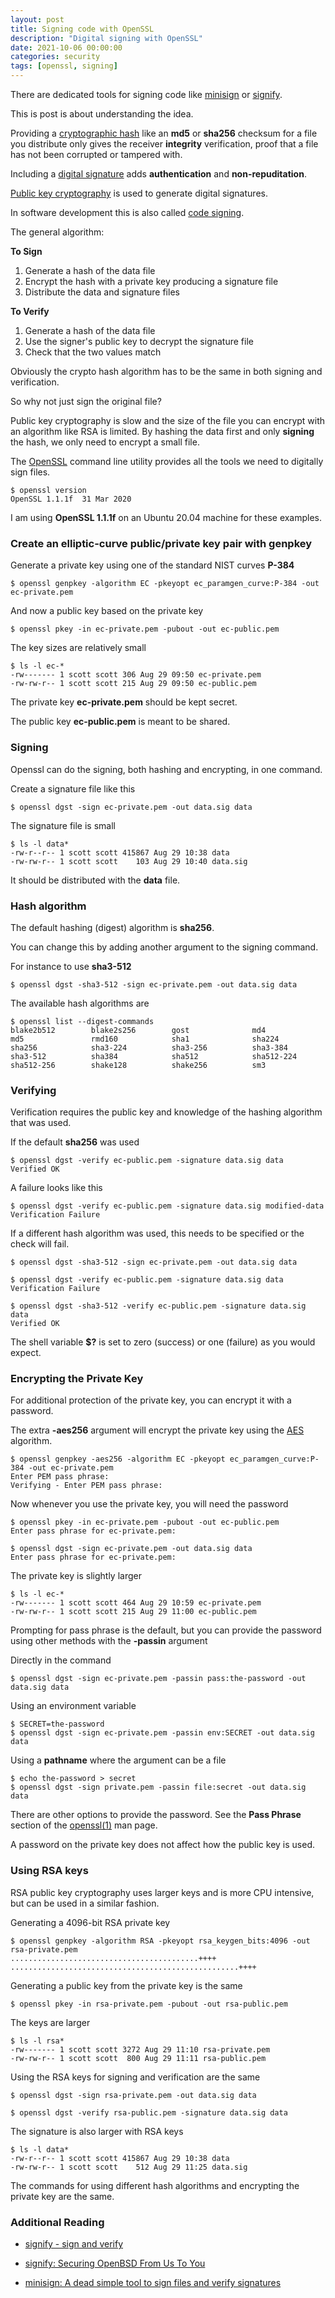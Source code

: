 ```yaml
---
layout: post
title: Signing code with OpenSSL
description: "Digital signing with OpenSSL"
date: 2021-10-06 00:00:00
categories: security
tags: [openssl, signing]
---
```


There are dedicated tools for signing code like [minisign][minisign] or [signify][signify-man].

This is post is about understanding the idea.

Providing a [cryptographic hash][crypto-hash] like an **md5** or **sha256** checksum for a file you distribute only gives the receiver **integrity** verification, proof that a file has not been corrupted or tampered with.

Including a [digital signature][digital-sig] adds **authentication** and **non-repuditation**.

[Public key cryptography][pub-key-crypto] is used to generate digital signatures.

In software development this is also called [code signing][code-signing].

The general algorithm:

**To Sign**

1. Generate a hash of the data file
2. Encrypt the hash with a private key producing a signature file
3. Distribute the data and signature files

**To Verify**

1. Generate a hash of the data file
2. Use the signer's public key to decrypt the signature file
3. Check that the two values match

Obviously the crypto hash algorithm has to be the same in both signing and verification.

So why not just sign the original file?

Public key cryptography is slow and the size of the file you can encrypt with an algorithm like RSA is limited. By hashing the data first and only **signing** the hash, we only need to encrypt a small file.

The [OpenSSL][openssl] command line utility provides all the tools we need to digitally sign files.

    $ openssl version
    OpenSSL 1.1.1f  31 Mar 2020

I am using **OpenSSL 1.1.1f** on an Ubuntu 20.04 machine for these examples.

### Create an elliptic-curve public/private key pair with genpkey

Generate a private key using one of the standard NIST curves **P-384**

    $ openssl genpkey -algorithm EC -pkeyopt ec_paramgen_curve:P-384 -out ec-private.pem

And now a public key based on the private key

    $ openssl pkey -in ec-private.pem -pubout -out ec-public.pem

The key sizes are relatively small

    $ ls -l ec-*
    -rw------- 1 scott scott 306 Aug 29 09:50 ec-private.pem
    -rw-rw-r-- 1 scott scott 215 Aug 29 09:50 ec-public.pem


The private key **ec-private.pem** should be kept secret.

The public key **ec-public.pem** is meant to be shared.

### Signing

Openssl can do the signing, both hashing and encrypting, in one command.

Create a signature file like this

    $ openssl dgst -sign ec-private.pem -out data.sig data

The signature file is small

    $ ls -l data*
    -rw-r--r-- 1 scott scott 415867 Aug 29 10:38 data
    -rw-rw-r-- 1 scott scott    103 Aug 29 10:40 data.sig

It should be distributed with the **data** file.

### Hash algorithm

The default hashing (digest) algorithm is **sha256**.

You can change this by adding another argument to the signing command.

For instance to use **sha3-512**

    $ openssl dgst -sha3-512 -sign ec-private.pem -out data.sig data

The available hash algorithms are

    $ openssl list --digest-commands
    blake2b512        blake2s256        gost              md4
    md5               rmd160            sha1              sha224
    sha256            sha3-224          sha3-256          sha3-384
    sha3-512          sha384            sha512            sha512-224
    sha512-256        shake128          shake256          sm3


### Verifying

Verification requires the public key and knowledge of the hashing algorithm that was used.

If the default **sha256** was used

    $ openssl dgst -verify ec-public.pem -signature data.sig data
    Verified OK

A failure looks like this

    $ openssl dgst -verify ec-public.pem -signature data.sig modified-data
    Verification Failure


If a different hash algorithm was used, this needs to be specified or the check will fail.

    $ openssl dgst -sha3-512 -sign ec-private.pem -out data.sig data

    $ openssl dgst -verify ec-public.pem -signature data.sig data
    Verification Failure

    $ openssl dgst -sha3-512 -verify ec-public.pem -signature data.sig data
    Verified OK

The shell variable **$?** is set to zero (success) or one (failure) as you would expect.

### Encrypting the Private Key

For additional protection of the private key, you can encrypt it with a password.

The extra **-aes256** argument will encrypt the private key using the [AES][aes] algorithm.

    $ openssl genpkey -aes256 -algorithm EC -pkeyopt ec_paramgen_curve:P-384 -out ec-private.pem
    Enter PEM pass phrase:
    Verifying - Enter PEM pass phrase:

Now whenever you use the private key, you will need the password

    $ openssl pkey -in ec-private.pem -pubout -out ec-public.pem
    Enter pass phrase for ec-private.pem:

    $ openssl dgst -sign ec-private.pem -out data.sig data
    Enter pass phrase for ec-private.pem:

The private key is slightly larger

    $ ls -l ec-*
    -rw------- 1 scott scott 464 Aug 29 10:59 ec-private.pem
    -rw-rw-r-- 1 scott scott 215 Aug 29 11:00 ec-public.pem

Prompting for pass phrase is the default, but you can provide the password using other methods with the **-passin** argument

Directly in the command

    $ openssl dgst -sign ec-private.pem -passin pass:the-password -out data.sig data

Using an environment variable

    $ SECRET=the-password
    $ openssl dgst -sign ec-private.pem -passin env:SECRET -out data.sig data

Using a **pathname** where the argument can be a file

    $ echo the-password > secret
    $ openssl dgst -sign private.pem -passin file:secret -out data.sig data

There are other options to provide the password. See the **Pass Phrase** section of the [openssl(1)][openssl-man] man page.

A password on the private key does not affect how the public key is used.

### Using RSA keys

RSA public key cryptography uses larger keys and is more CPU intensive, but can be used in a similar fashion.

Generating a 4096-bit RSA private key

    $ openssl genpkey -algorithm RSA -pkeyopt rsa_keygen_bits:4096 -out rsa-private.pem
    ..........................................++++
    ...................................................++++

Generating a public key from the private key is the same

    $ openssl pkey -in rsa-private.pem -pubout -out rsa-public.pem

The keys are larger

    $ ls -l rsa*
    -rw------- 1 scott scott 3272 Aug 29 11:10 rsa-private.pem
    -rw-rw-r-- 1 scott scott  800 Aug 29 11:11 rsa-public.pem

Using the RSA keys for signing and verification are the same

    $ openssl dgst -sign rsa-private.pem -out data.sig data

    $ openssl dgst -verify rsa-public.pem -signature data.sig data

The signature is also larger with RSA keys

    $ ls -l data*
    -rw-r--r-- 1 scott scott 415867 Aug 29 10:38 data
    -rw-rw-r-- 1 scott scott    512 Aug 29 11:25 data.sig

The commands for using different hash algorithms and encrypting the private key are the same.

### Additional Reading

* [signify - sign and verify][tedu-signify]

* [signify: Securing OpenBSD From Us To You][bsdcan-signify]

* [minisign: A dead simple tool to sign files and verify signatures][minisign]


[crypto-hash]: https://en.wikipedia.org/wiki/Cryptographic_hash_function
[digital-sig]: https://en.wikipedia.org/wiki/Digital_signature
[pub-key-crypto]: https://en.wikipedia.org/wiki/Public-key_cryptography
[openssl]: https://www.openssl.org/
[aes]: https://en.wikipedia.org/wiki/Advanced_Encryption_Standard
[openssl-man]: https://linux.die.net/man/1/openssl
[code-signing]: https://en.wikipedia.org/wiki/Code_signing
[tedu-signify]: https://flak.tedunangst.com/post/signify
[bsdcan-signify]: http://www.openbsd.org/papers/bsdcan-signify.html
[signify-man]: https://man.openbsd.org/signify
[minisign]: https://jedisct1.github.io/minisign/
